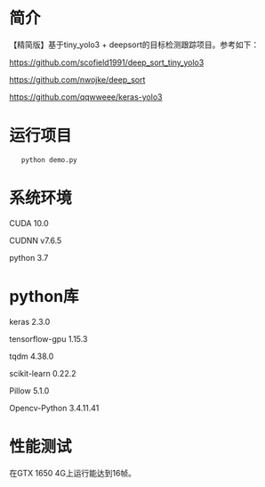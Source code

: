 
# 简介

  【精简版】基于tiny_yolo3 + deepsort的目标检测跟踪项目。参考如下：
  
  https://github.com/scofield1991/deep_sort_tiny_yolo3

  https://github.com/nwojke/deep_sort
  
  https://github.com/qqwweee/keras-yolo3

# 运行项目

```
   python demo.py
```

# 系统环境

CUDA 10.0

CUDNN v7.6.5

python 3.7


# python库 

keras 2.3.0

tensorflow-gpu 1.15.3

tqdm 4.38.0

scikit-learn 0.22.2

Pillow 5.1.0

Opencv-Python 3.4.11.41
 
# 性能测试

 在GTX 1650 4G上运行能达到16帧。



